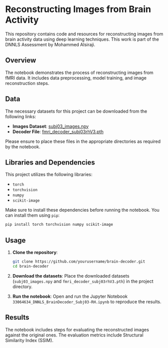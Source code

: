 
# Reconstructing Images from Brain Activity

This repository contains code and resources for reconstructing images from brain activity data using deep learning techniques. This work is part of the DNNLS Assessment by Mohammed Alsiraji.

## Overview

The notebook demonstrates the process of reconstructing images from fMRI data. It includes data preprocessing, model training, and image reconstruction steps.

## Data

The necessary datasets for this project can be downloaded from the following links:

- **Images Dataset**: [subj03_images.npy](https://drive.google.com/file/d/1wNh_EstCoNMQhRXbkbnCvy-SWMSBmFzW/view?usp=sharing)
- **Decoder File**: [fmri_decoder_subj03rhV3.pth](https://drive.google.com/file/d/1id9tqPkeRS298SdqWuBgqxcwZWeix0Hc/view?usp=sharing)

Please ensure to place these files in the appropriate directories as required by the notebook.

## Libraries and Dependencies

This project utilizes the following libraries:

- `torch`
- `torchvision`
- `numpy`
- `scikit-image`

Make sure to install these dependencies before running the notebook. You can install them using `pip`:

```bash
pip install torch torchvision numpy scikit-image
```

## Usage

1. **Clone the repository**:
    ```bash
    git clone https://github.com/yourusername/brain-decoder.git
    cd brain-decoder
    ```

2. **Download the datasets**:
    Place the downloaded datasets (`subj03_images.npy` and `fmri_decoder_subj03rhV3.pth`) in the project directory.

3. **Run the notebook**:
    Open and run the Jupyter Notebook `33064634_DNNLS_BrainDecoder_Subj03-RH.ipynb` to reproduce the results.

## Results

The notebook includes steps for evaluating the reconstructed images against the original ones. The evaluation metrics include Structural Similarity Index (SSIM).

